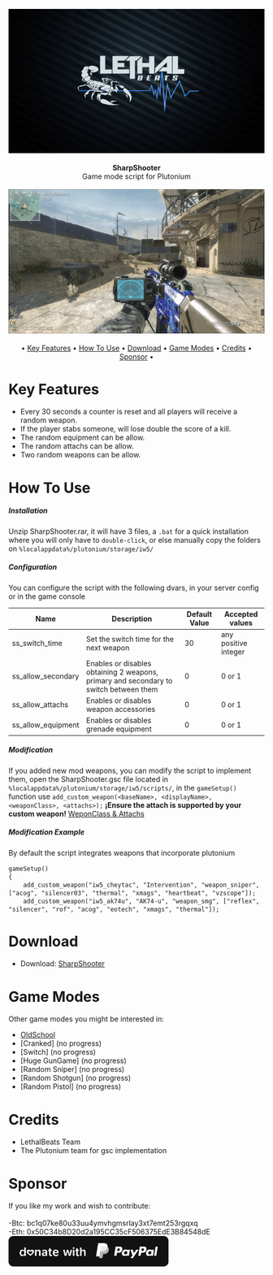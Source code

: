 <p align="center">
  <img src="https://github.com/LastDemon99/LastDemon99/blob/main/Data/lb_logo.jpg">
  <br><br>
  <b>SharpShooter</b><br>
  <a>Game mode script for Plutonium</a>    
  <br><br>
  <img src="https://github.com/LastDemon99/LastDemon99/blob/main/Data/sharpshooter_demo.gif">
  <br><br>
  • <a href="#key-features">Key Features</a> •  
  <a href="#how-to-use">How To Use</a> •
  <a href="#download">Download</a> •  
  <a href="#game-modes">Game Modes</a> •
  <a href="#credits">Credits</a> •
  <a href="#sponsor">Sponsor</a> •
</p>

# <a name="key-features"></a>Key Features
- Every 30 seconds a counter is reset and all players will receive a random weapon.
- If the player stabs someone, will lose double the score of a kill.
- The random equipment can be allow.
- The random attachs can be allow.
- Two random weapons can be allow.

# <a name="how-to-use"></a>How To Use
##### Installation
Unzip SharpShooter.rar, it will have 3 files, a `.bat` for a quick installation where you will only have to `double-click`, or else manually copy the folders on `%localappdata%/plutonium/storage/iw5/`

##### Configuration
You can configure the script with the following dvars, in your server config or in the game console

| Name               | Description                                                                           | Default Value | Accepted values      |
|--------------------|---------------------------------------------------------------------------------------|---------------|----------------------|
| ss_switch_time     | Set the switch time for the next weapon                                               | 30            | any positive integer |
| ss_allow_secondary | Enables or disables obtaining 2 weapons, primary and secondary to switch between them | 0             | 0 or 1               |
| ss_allow_attachs   | Enables or disables weapon accessories                                                | 0             | 0 or 1               |
| ss_allow_equipment | Enables or disables grenade equipment                                                 | 0             | 0 or 1               |
##### Modification
If you added new mod weapons, you can modify the script to implement them, open the SharpShooter.gsc file located in `%localappdata%/plutonium/storage/iw5/scripts/`, in the `gameSetup()` function use `add_custom_weapon(<baseName>, <displayName>, <weaponClass>, <attachs>);` **¡Ensure the attach is supported by your custom weapon!** [WeponClass & Attachs](https://github.com/LastDemon99/IW5-Sripts/tree/main/GSC/ClassReplace/Data#weapons-attachs)

##### Modification Example
By default the script integrates weapons that incorporate plutonium
```
gameSetup()
{
	add_custom_weapon("iw5_cheytac", "Intervention", "weapon_sniper", ["acog", "silencer03", "thermal", "xmags", "heartbeat", "vzscope"]);
	add_custom_weapon("iw5_ak74u", "AK74-u", "weapon_smg", ["reflex", "silencer", "rof", "acog", "eotech", "xmags", "thermal"]);
```

# <a name="download"></a>Download
- Download: [SharpShooter](https://github.com/LastDemon99/IW5-Sripts/releases/download/ss-v0.2/SharpShooter.rar)

# <a name="game-modes"></a>Game Modes
Other game modes you might be interested in:

- [OldSchool](https://github.com/LastDemon99/COD_CustomModes/tree/main/GSC/OldSchool)
- [Cranked] (no progress)
- [Switch] (no progress)
- [Huge GunGame] (no progress)
- [Random Sniper] (no progress)
- [Random Shotgun] (no progress)
- [Random Pistol] (no progress)

# <a name="credits"></a>Credits
- LethalBeats Team
- The Plutonium team for gsc implementation

# <a name="sponsor"></a>Sponsor
If you like my work and wish to contribute:<br><br/>
-Btc: bc1q07ke80u33uu4ymvhgmsrlay3xt7emt253rgqxq<br/>
-Eth: 0x50C34b8D20d2a195CC35cF506375EdE3B84548dE<br/>
<a href="https://www.paypal.com/paypalme/lastdemon99/"><img src="https://github.com/LastDemon99/LastDemon99/blob/main/Data/paypal_dark.svg" height="60"></a>
